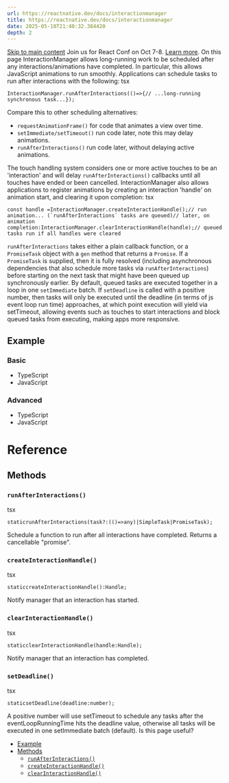 ```yaml
---
url: https://reactnative.dev/docs/interactionmanager
title: https://reactnative.dev/docs/interactionmanager
date: 2025-05-10T21:40:32.384420
depth: 2
---
```


[Skip to main content](https://reactnative.dev/docs/interactionmanager#__docusaurus_skipToContent_fallback)
Join us for React Conf on Oct 7-8. [Learn more](https://conf.react.dev).
On this page
InteractionManager allows long-running work to be scheduled after any interactions/animations have completed. In particular, this allows JavaScript animations to run smoothly.
Applications can schedule tasks to run after interactions with the following:
tsx
```
InteractionManager.runAfterInteractions(()=>{// ...long-running synchronous task...});
```

Compare this to other scheduling alternatives:
  * `requestAnimationFrame()` for code that animates a view over time.
  * `setImmediate/setTimeout()` run code later, note this may delay animations.
  * `runAfterInteractions()` run code later, without delaying active animations.


The touch handling system considers one or more active touches to be an 'interaction' and will delay `runAfterInteractions()` callbacks until all touches have ended or been cancelled.
InteractionManager also allows applications to register animations by creating an interaction 'handle' on animation start, and clearing it upon completion:
tsx
```
const handle =InteractionManager.createInteractionHandle();// run animation... (`runAfterInteractions` tasks are queued)// later, on animation completion:InteractionManager.clearInteractionHandle(handle);// queued tasks run if all handles were cleared
```

`runAfterInteractions` takes either a plain callback function, or a `PromiseTask` object with a `gen` method that returns a `Promise`. If a `PromiseTask` is supplied, then it is fully resolved (including asynchronous dependencies that also schedule more tasks via `runAfterInteractions`) before starting on the next task that might have been queued up synchronously earlier.
By default, queued tasks are executed together in a loop in one `setImmediate` batch. If `setDeadline` is called with a positive number, then tasks will only be executed until the deadline (in terms of js event loop run time) approaches, at which point execution will yield via setTimeout, allowing events such as touches to start interactions and block queued tasks from executing, making apps more responsive.
## Example[​](https://reactnative.dev/docs/interactionmanager#example "Direct link to Example")
### Basic[​](https://reactnative.dev/docs/interactionmanager#basic "Direct link to Basic")
  * TypeScript
  * JavaScript


### Advanced[​](https://reactnative.dev/docs/interactionmanager#advanced "Direct link to Advanced")
  * TypeScript
  * JavaScript


# Reference
## Methods[​](https://reactnative.dev/docs/interactionmanager#methods "Direct link to Methods")
### `runAfterInteractions()`[​](https://reactnative.dev/docs/interactionmanager#runafterinteractions "Direct link to runafterinteractions")
tsx
```
staticrunAfterInteractions(task?:(()=>any)|SimpleTask|PromiseTask);
```

Schedule a function to run after all interactions have completed. Returns a cancellable "promise".
### `createInteractionHandle()`[​](https://reactnative.dev/docs/interactionmanager#createinteractionhandle "Direct link to createinteractionhandle")
tsx
```
staticcreateInteractionHandle():Handle;
```

Notify manager that an interaction has started.
### `clearInteractionHandle()`[​](https://reactnative.dev/docs/interactionmanager#clearinteractionhandle "Direct link to clearinteractionhandle")
tsx
```
staticclearInteractionHandle(handle:Handle);
```

Notify manager that an interaction has completed.
### `setDeadline()`[​](https://reactnative.dev/docs/interactionmanager#setdeadline "Direct link to setdeadline")
tsx
```
staticsetDeadline(deadline:number);
```

A positive number will use setTimeout to schedule any tasks after the eventLoopRunningTime hits the deadline value, otherwise all tasks will be executed in one setImmediate batch (default).
Is this page useful?
  * [Example](https://reactnative.dev/docs/interactionmanager#example)
  * [Methods](https://reactnative.dev/docs/interactionmanager#methods)
    * [`runAfterInteractions()`](https://reactnative.dev/docs/interactionmanager#runafterinteractions)
    * [`createInteractionHandle()`](https://reactnative.dev/docs/interactionmanager#createinteractionhandle)
    * [`clearInteractionHandle()`](https://reactnative.dev/docs/interactionmanager#clearinteractionhandle)



